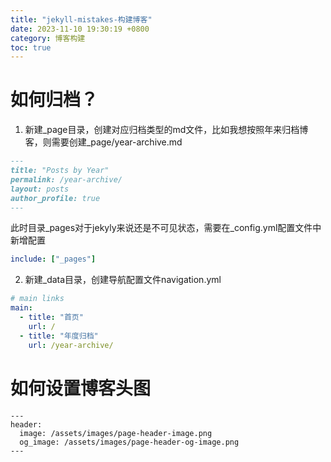 ```yaml
---
title: "jekyll-mistakes-构建博客"
date: 2023-11-10 19:30:19 +0800
category: 博客构建
toc: true
---
```

# 如何归档？
1. 新建_page目录，创建对应归档类型的md文件，比如我想按照年来归档博客，则需要创建_page/year-archive.md
```md
---
title: "Posts by Year"
permalink: /year-archive/
layout: posts
author_profile: true
---
```
此时目录_pages对于jekyly来说还是不可见状态，需要在_config.yml配置文件中新增配置
```yml
include: ["_pages"]
```

2. 新建_data目录，创建导航配置文件navigation.yml
```yml
# main links
main:
  - title: "首页"
    url: /
  - title: "年度归档"
    url: /year-archive/
```

# 如何设置博客头图
```
---
header:
  image: /assets/images/page-header-image.png
  og_image: /assets/images/page-header-og-image.png
---
```